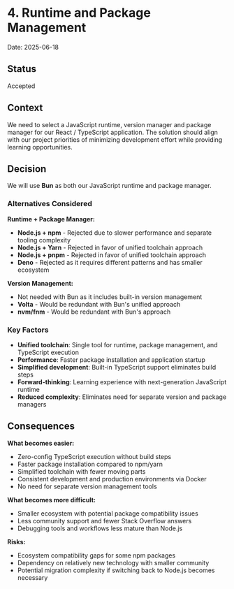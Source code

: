 # 4. Runtime and Package Management

Date: 2025-06-18

## Status

Accepted

## Context

We need to select a JavaScript runtime, version manager and package manager for our React / TypeScript application. The solution should align with our project priorities of minimizing development effort while providing learning opportunities.

## Decision

We will use **Bun** as both our JavaScript runtime and package manager.

### Alternatives Considered

**Runtime + Package Manager:**
- **Node.js + npm** - Rejected due to slower performance and separate tooling complexity
- **Node.js + Yarn** - Rejected in favor of unified toolchain approach
- **Node.js + pnpm** - Rejected in favor of unified toolchain approach
- **Deno** - Rejected as it requires different patterns and has smaller ecosystem

**Version Management:**
- Not needed with Bun as it includes built-in version management
- **Volta** - Would be redundant with Bun's unified approach
- **nvm/fnm** - Would be redundant with Bun's approach

### Key Factors

- **Unified toolchain**: Single tool for runtime, package management, and TypeScript execution
- **Performance**: Faster package installation and application startup
- **Simplified development**: Built-in TypeScript support eliminates build steps
- **Forward-thinking**: Learning experience with next-generation JavaScript runtime
- **Reduced complexity**: Eliminates need for separate version and package managers

## Consequences

**What becomes easier:**
- Zero-config TypeScript execution without build steps
- Faster package installation compared to npm/yarn
- Simplified toolchain with fewer moving parts
- Consistent development and production environments via Docker
- No need for separate version management tools

**What becomes more difficult:**
- Smaller ecosystem with potential package compatibility issues
- Less community support and fewer Stack Overflow answers
- Debugging tools and workflows less mature than Node.js

**Risks:**
- Ecosystem compatibility gaps for some npm packages
- Dependency on relatively new technology with smaller community
- Potential migration complexity if switching back to Node.js becomes necessary
